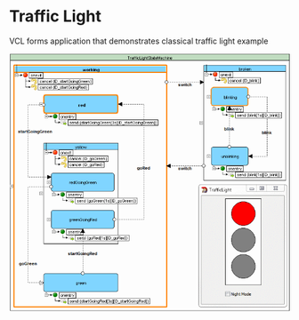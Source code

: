 # Traffic Light
VCL forms application that demonstrates classical traffic light example

![Traffic](https://github.com/alexzhornyak/UscxmlCLib/blob/master/Examples/Images/TrafficLight.gif)
